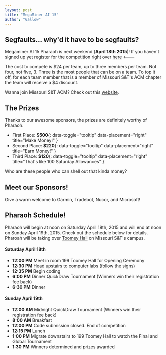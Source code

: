 ```yaml
---
layout: post
title: "MegaMiner AI 15"
author: "Gallow"
---
```


Segfaults... why'd it have to be segfaults?
-------------------------------------------

Megaminer AI 15 Pharaoh is next weekend (**April 18th 2015**)! If you haven't
signed up yet register for the competition right over [here](https://megaminerai.com/competition/megaminerai-15-pharaoh/) <---

The cost to compete is $24 per team, up to three members per team. Not four,
not five, 3. Three is the most people that can be on a team.  To top it off, for
each team member that is a member of Missouri S&T's ACM chapter the team will receive a $4 discount.

Wanna join Missouri S&T ACM? Check out this [website](http://acmvm1.srv.mst.edu/acm-wordpress/).


The Prizes
-----------

Thanks to our awesome sponsors, the prizes are definitely worthy of Pharaoh.

* First Place: **$500**{: data-toggle="tooltip" data-placement="right" title="Make Money!" }
* Second Place: **$220**{: data-toggle="tooltip" data-placement="right" title="Earn Money!" }
* Third Place: **$120**{: data-toggle="tooltip" data-placement="right" title="That's like 100 Saturday Allowances" }

Who are these people who can shell out that kinda money?

Meet our Sponsors!
------------------
Give a warm welcome to Garmin, Tradebot, Nucor, and Microsoft!

Pharaoh Schedule!
------------------
Pharaoh will begin at noon on Saturday April 18th, 2015 and will end at
noon on Sunday April 19th, 2015. Check out the schedule below for
details. Pharoah will be taking over
[Toomey Hall](https://goo.gl/maps/HJA95) on Missouri S&T's campus.


#### Saturday April 18th

* **12:00 PM** Meet in room 199 Toomey Hall for Opening Ceremony
* **12:30 PM** Head upstairs to computer labs (follow the signs)
* **12:35 PM** Begin coding
* **6:00 PM** Dinner QuickDraw Tournament (Winners win their registration fee back)
* **6:30 PM** Dinner


#### Sunday April 19th

* **12:00 AM** Midnight QuickDraw Tournament (Winners win their registration fee back)
* **8:00 AM** Breakfast
* **12:00 PM** Code submission closed. End of competition
* **12:15 PM** Lunch
* **1:00 PM** Migrate downstairs to 199 Toomey Hall to watch the Final and Global Tournament
* **1:30 PM** Winners determined and prizes awarded
